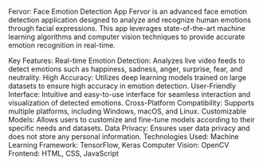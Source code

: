 Fervor: Face Emotion Detection App
Fervor is an advanced face emotion detection application designed to analyze and recognize human emotions through facial expressions. This app leverages state-of-the-art machine learning algorithms and computer vision techniques to provide accurate emotion recognition in real-time.

Key Features:
Real-time Emotion Detection: Analyzes live video feeds to detect emotions such as happiness, sadness, anger, surprise, fear, and neutrality.
High Accuracy: Utilizes deep learning models trained on large datasets to ensure high accuracy in emotion detection.
User-Friendly Interface: Intuitive and easy-to-use interface for seamless interaction and visualization of detected emotions.
Cross-Platform Compatibility: Supports multiple platforms, including Windows, macOS, and Linux.
Customizable Models: Allows users to customize and fine-tune models according to their specific needs and datasets.
Data Privacy: Ensures user data privacy and does not store any personal information.
Technologies Used:
Machine Learning Framework: TensorFlow, Keras
Computer Vision: OpenCV
Frontend: HTML, CSS, JavaScript
